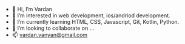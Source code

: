 - 👋 Hi, I’m Vardan
- 👀 I’m interested in web development, ios/andriod development.
- 🌱 I’m currently learning  HTML, CSS, Javascript, Git, Kotlin, Python.
- 💞️ I’m looking to collaborate on ...
- 📫  vardan.vanyan@gmail.com

<!---
chopsquad/chopsquad is a ✨ special ✨ repository because its `README.md` (this file) appears on your GitHub profile.
You can click the Preview link to take a look at your changes.
--->
